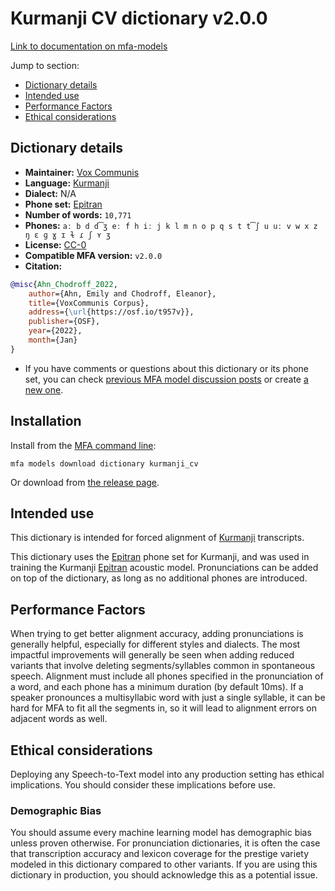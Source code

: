 
# Kurmanji CV dictionary v2.0.0

[Link to documentation on mfa-models](https://mfa-models.readthedocs.io/en/main/dictionary/kurmanji_cv.html)

Jump to section:

- [Dictionary details](#dictionary-details)
- [Intended use](#intended-use)
- [Performance Factors](#performance-factors)
- [Ethical considerations](#ethical-considerations)

## Dictionary details

- **Maintainer:** [Vox Communis](https://osf.io/t957v/)
- **Language:** [Kurmanji](https://en.wikipedia.org/wiki/Kurmanji)
- **Dialect:** N/A
- **Phone set:** [Epitran](https://github.com/dmort27/epitran)
- **Number of words:** `10,771`
- **Phones:** `aː b d d͡ʒ eː f h iː j k l m n o p q s t t͡ʃ u uː v w x z ŋ ɛ ɡ ɣ ɪ ɫ ɾ ʃ ʏ ʒ`
- **License:** [CC-0](https://creativecommons.org/publicdomain/zero/1.0/)
- **Compatible MFA version:** `v2.0.0`
- **Citation:**

```bibtex
@misc{Ahn_Chodroff_2022,
	author={Ahn, Emily and Chodroff, Eleanor},
	title={VoxCommunis Corpus},
	address={\url{https://osf.io/t957v}},
	publisher={OSF},
	year={2022},
	month={Jan}
}
```

- If you have comments or questions about this dictionary or its phone set, you can check [previous MFA model discussion posts](https://github.com/MontrealCorpusTools/mfa-models/discussions?discussions_q=Kurmanji+CV+dictionary+v2.0.0) or create [a new one](https://github.com/MontrealCorpusTools/mfa-models/discussions/new).

## Installation

Install from the [MFA command line](https://montreal-forced-aligner.readthedocs.io/en/latest/user_guide/models/index.html):

```
mfa models download dictionary kurmanji_cv
```

Or download from [the release page](https://github.com/MontrealCorpusTools/mfa-models/releases/tag/dictionary-kurmanji_cv-v2.0.0).

## Intended use

This dictionary is intended for forced alignment of [Kurmanji](https://en.wikipedia.org/wiki/Kurmanji) transcripts.

This dictionary uses the [Epitran](https://github.com/dmort27/epitran) phone set for Kurmanji, and was used in training the Kurmanji [Epitran](https://github.com/dmort27/epitran) acoustic model. Pronunciations can be added on top of the dictionary, as long as no additional phones are introduced.

## Performance Factors

When trying to get better alignment accuracy, adding pronunciations is generally helpful, especially for different styles and dialects. The most impactful improvements will generally be seen when adding reduced variants that involve deleting segments/syllables common in spontaneous speech.  Alignment must include all phones specified in the pronunciation of a word, and each phone has a minimum duration (by default 10ms). If a speaker pronounces a multisyllabic word with just a single syllable, it can be hard for MFA to fit all the segments in, so it will lead to alignment errors on adjacent words as well.

## Ethical considerations

Deploying any Speech-to-Text model into any production setting has ethical implications. You should consider these implications before use.

### Demographic Bias

You should assume every machine learning model has demographic bias unless proven otherwise. For pronunciation dictionaries, it is often the case that transcription accuracy and lexicon coverage for the prestige variety modeled in this dictionary compared to other variants. If you are using this dictionary in production, you should acknowledge this as a potential issue.
